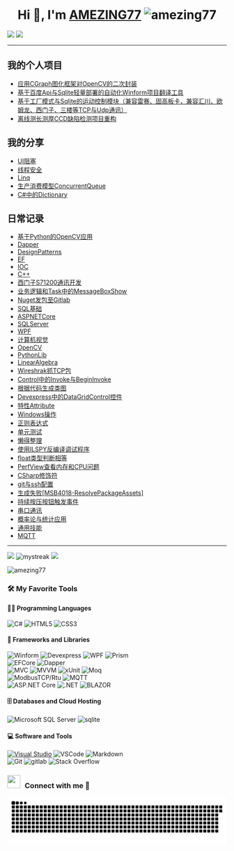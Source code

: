 <h1 align="center">Hi 👋, I'm 
  <a href="https://AMEZING77.github.io/AMEZING77/" target="blank">AMEZING77</a>  
  <!--界面浏览数显示-->
  <img src="https://komarev.com/ghpvc/?username=amezing77&label=Profile%20views&color=0e75b6&style=flat" alt="amezing77" /> 
</h1>

<!--horizontal divider(gradiant)-->
<img src="https://user-images.githubusercontent.com/73097560/115834477-dbab4500-a447-11eb-908a-139a6edaec5c.gif">
<!--修仙图-->
<img src="https://github-immortality.vercel.app/api?username=AMEZING77" />

---
## 我的个人项目
- [应用CGraph图化框架对OpenCV的二次封装](https://github.com/AMEZING77/20250728-OpenCV.git)
- [基于百度Api与Sqlite轻量部署的自动化Winform项目翻译工具](https://github.com/AMEZING77/Translator.git)
- [基于工厂模式与Sqlite的运动控制模块（兼容雷赛、固高板卡，兼容汇川、欧姆龙、西门子、三楼等TCP与Udp通讯）](https://github.com/AMEZING77/MotionResource.git)
- [离线测长测厚CCD缺陷检测项目重构](20250320--离线测厚测长项目重构.md)

## 我的分享
- [UI阻塞](20250303--UI阻塞.md)
- [线程安全](20250305--线程安全.md)
- [Linq](20250305--Linq.md)
- [生产消费模型ConcurrentQueue](20240716--生产消费模型ConcurrentQueue.md)
- [C#中的Dictionary](20240730--Dictionary的分享.md)

## 日常记录
- [基于Python的OpenCV应用](https://github.com/AMEZING77/PythonFolder.git)
- [Dapper](20250123--Dapper.md)
- [DesignPatterns](20250123--DesignPatterns.md)
- [EF](20250123--EF.md)
- [IOC](20250123--IOC.md)
- [C++](20250520--C++.md)
- [西门子S71200通讯开发](20250114--西门子S71200通讯开发.md)
- [业务逻辑和Task中的MessageBoxShow](20250117--业务逻辑和Task中的MessageBoxShow.md)
- [Nuget发包至Gitlab](20250220--Nuget发包至Gitlab.md)
- [SQL基础](20241108--SQL基础.md)
- [ASPNETCore](20241130--ASPNETCore.md)
- [SQLServer](20241219--SQLSERVER.md)
- [WPF](20241229--WPF.md)
- [计算机视觉](20250302--计算机视觉.md)
- [OpenCV](20250224--OpenCV.md)
- [PythonLib](20250225--PythonLib.md)
- [LinearAlgebra](20250226--LinearAlgebra.md)
- [Wireshrak抓TCP包](20250228--Wireshrak抓TCP包.md)
- [Control中的Invoke与BeginInvoke](20250109--Control中的Invoke与BeginInvoke.md)
- [根据代码生成类图](20250114--根据代码生成类图.md)
- [Devexpress中的DataGridControl控件](20250114--Devexpress中的DataGridControl控件.md)
- [特性Attribute](20250116--特性Attribute.md)
- [Windows操作](20250117--Windows操作.md)
- [正则表达式](20250118--正则表达式.md)
- [单元测试](20250120--单元测试.md)
- [懒得整理](20250120--懒得整理.md)
- [使用ILSPY反编译调试程序](20250120--使用ILSPY反编译调试程序.md)
- [float类型判断相等](20250120--float类型判断相等.md)
- [PerfView查看内存和CPU问题](20250120--PerfView查看内存和CPU问题.md)
- [CSharp修饰符](20250121--CSharp修饰符.md)
- [git与ssh配置](20250124--git与ssh配置.md)
- [生成失败[MSB4018-ResolvePackageAssets]](20250221-生成失败[MSB4018-ResolvePackageAssets].md)
- [持续按压按钮触发事件](20250225--持续按压按钮触发事件.md)
- [串口通讯](20250305--串口通讯.md)
- [概率论与统计应用](20250305--概率论与统计应用.md)
- [通用技能](通用技能.md)
- [MQTT](MQTT.md)



---
![](https://github-readme-stats.vercel.app/api?username=AMEZING77&show_icons=true&theme=tokyonight)
<img src="https://github-readme-streak-stats.herokuapp.com/?user=AMEZING77&theme=tokyonight" alt="mystreak"/>
![](https://github-readme-stats.vercel.app/api/top-langs/?username=AMEZING77&theme=tokyonight&layout=compact)
<!--成就徽章-->
<img src="https://github-profile-trophy.vercel.app/?username=amezing77" alt="amezing77" />


### 🛠️ My Favorite Tools
#### 👨‍💻 Programming Languages
![C#](https://img.shields.io/badge/C%23-239120.svg?logo=c-sharp&logoColor=white)
![HTML5](https://img.shields.io/badge/HTML5-E34F26.svg?logo=html5&logoColor=white)
![CSS3](https://img.shields.io/badge/CSS3-1572B6.svg?logo=css3&logoColor=white)
#### 🧰 Frameworks and Libraries
![Winform](https://img.shields.io/badge/-Winform-gray?logo=Winform)
![Devexpress](https://img.shields.io/badge/-Devexpress-gray?logo=Devexpress)
![WPF](https://img.shields.io/badge/-WPF-gray?logo=WPF)
![Prism](https://img.shields.io/badge/-Prism-gray?logo=Prism)\
![EFCore](https://img.shields.io/badge/-EFCore-blue?logo=Entity%20framework%20Core)
![Dapper](https://img.shields.io/badge/-Dapper-blue?logo=Dapper)\
![MVC](https://img.shields.io/badge/-MVC-%20?logo=MVC)
![MVVM](https://img.shields.io/badge/-MVVM-%20?logo=MVVM)
![xUnit](https://img.shields.io/badge/-xUnit-%20?logo=xUnit)
![Moq](https://img.shields.io/badge/-Moq-%20?logo=Moq)\
![ModbusTCP/Rtu](https://img.shields.io/badge/-ModbusTCP%2FRtu-%20orange?logo=ModbusTCP)
![MQTT](https://img.shields.io/badge/-MQTT-%20orange?logo=ModbusTCP)\
![ASP.NET Core](https://img.shields.io/badge/-ASP.NETCore-%20purple?style=for-the-badge&logo=ASP)
![.NET](https://img.shields.io/badge/.NET-512BD4?style=for-the-badge&logo=dotnet&logoColor=white)
![BLAZOR](https://img.shields.io/badge/Blazor-512BD4?style=for-the-badge&logo=blazor&logoColor=white)
#### 🗄️ Databases and Cloud Hosting
![Microsoft SQL Server](https://img.shields.io/badge/SQL-Server-CC2927?logo=microsoft-sql-server&logoColor=white)
![sqlite](https://img.shields.io/badge/sqlite-07405e.svg?logo=sqlite&logoColor=white)

#### 💻 Software and Tools
[![Visual Studio](https://badgen.net/badge/icon/visualstudio?icon=visualstudio&label)](https://visualstudio.microsoft.com)
![VSCode](https://img.shields.io/badge/VSCode-007ACC?logo=visual-studio-code&logoColor=white)
![Markdown](https://img.shields.io/badge/Markdown-000000.svg?logo=markdown&logoColor=white)\
![Git](https://img.shields.io/badge/Git-black?logo=git)
![gitlab](https://img.shields.io/badge/Gitlab-330f63.svg?logo=gitlab&logoColor=white)
![Stack Overflow](https://img.shields.io/badge/-Stack%20Overflow-FE7A16?logo=stack-overflow&logoColor=white)

<h3 align="left" > <img src="https://media.giphy.com/media/iY8CRBdQXODJSCERIr/giphy.gif" width="30" height="30" style="margin-right: 10px;">Connect with me 🤝 </h3>
<!-- Snake Code Contribution Map 贪吃蛇代码贡献图 -->
<picture>
  <source media="(prefers-color-scheme: light)" srcset="https://github.com/AMEZING77/AMEZING77/blob/output/github-contribution-grid-snake.svg" />
  <source media="(prefers-color-scheme: dark)" srcset="https://github.com/AMEZING77/AMEZING77/blob/output/github-contribution-grid-snake-dark.svg" />
  <img alt="github-snake" src="https://github.com/AMEZING77/AMEZING77/blob/output/github-contribution-grid-snake-dark.svg" />
</picture>
</div>









